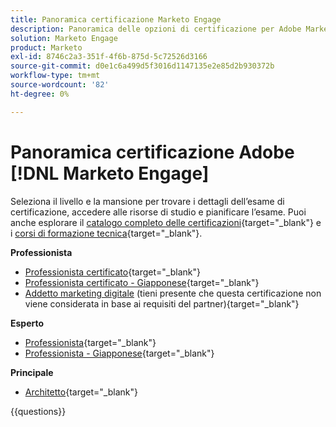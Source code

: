 ```yaml
---
title: Panoramica certificazione Marketo Engage
description: Panoramica delle opzioni di certificazione per Adobe Marketo Engage
solution: Marketo Engage
product: Marketo
exl-id: 8746c2a3-351f-4f6b-875d-5c72526d3166
source-git-commit: d0e1c6a499d5f3016d1147135e2e85d2b930372b
workflow-type: tm+mt
source-wordcount: '82'
ht-degree: 0%

---
```


# Panoramica certificazione Adobe [!DNL Marketo Engage]

Seleziona il livello e la mansione per trovare i dettagli dell’esame di certificazione, accedere alle risorse di studio e pianificare l’esame. Puoi anche esplorare il [catalogo completo delle certificazioni](https://certification.adobe.com/certifications){target="_blank"} e i [corsi di formazione tecnica](https://certification.adobe.com/courses/?/courses){target="_blank"}.

**Professionista**

* [Professionista certificato](https://certification.adobe.com/certification/engage-professional){target="_blank"} <!--AD0-E555-->
* [Professionista certificato - Giapponese](https://certification.adobe.com/certification/engage-professional){target="_blank"} <!--AD0-E555-J-->
* [Addetto marketing digitale](https://certification.adobe.com/certification/digital-marketer-professional) (tieni presente che questa certificazione non viene considerata in base ai requisiti del partner){target="_blank"} <!--AD0-E564-->

**Esperto**

* [Professionista](https://certification.adobe.com/certification/marketo-engage-business-practitioner-expert){target="_blank"} <!--AD0-E559-->
* [Professionista - Giapponese](https://certification.adobe.com/certification/marketo-engage-business-practitioner-expert){target="_blank"} <!--AD0-E559-J-->

**Principale**

* [Architetto](https://certification.adobe.com/certification/marketo-engage-architect-master){target="_blank"} <!--AD0-E560-->

{{questions}}

